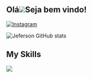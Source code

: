 
Olá![](https://user-images.githubusercontent.com/18350557/176309783-0785949b-9127-417c-8b55-ab5a4333674e.gif)Seja bem vindo!
-------------------------------------------------------------------------------------------------------------------------------------

[![Instagram](https://img.shields.io/badge/Instagram-E4405F?style=for-the-badge&logo=instagram&logoColor=white)](https://www.instagram.com/jefersontosti/)

![Jeferson GitHub stats](https://github-readme-stats.vercel.app/api?username=jefybt&show_icons=true&theme=radical)

## My Skills
<div style="display: inline_block"> 
    <p>
        <a href="https://skillicons.dev">
            <img src="https://skillicons.dev/icons?i=html,css,js,ts,php,bootstrap,java,git,github"/>
        </a>
    </p>
</div>

